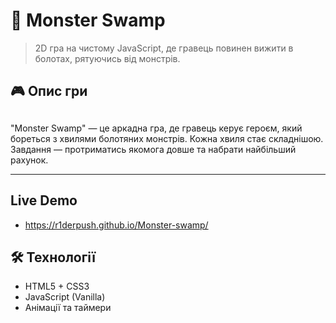 ﻿# 🧟 Monster Swamp

> 2D гра на чистому JavaScript, де гравець повинен вижити в болотах, рятуючись від монстрів.

## 🎮 Опис гри

## 

"Monster Swamp" — це аркадна гра, де гравець керує героєм, який бореться з хвилями болотяних монстрів. Кожна хвиля стає складнішою. Завдання — протриматись якомога довше та набрати найбільший рахунок.

---

## Live Demo
- https://r1derpush.github.io/Monster-swamp/

## 🛠 Технології

- HTML5 + CSS3  
- JavaScript (Vanilla)
- Анімації та таймери
